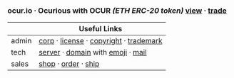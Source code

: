 
### ocur.io · Ocurious with **OCUR** *(ETH ERC-20 token)* [view](https://etherscan.io/token/0x36950b34fE79C4AE047c646D2800e91a198b70fB) · [trade](https://app.uniswap.org/#/pool/103894)

||Useful Links|
|-|-|
|admin|[corp](https://ccfs.sos.wa.gov/#/Dashboard) · [license](https://secure.dor.wa.gov/) · [copyright](https://eco.copyright.gov) · [trademark](https://www.uspto.gov/)|
|tech|[server](https://linode.com) · [domain](https://domains.google.com) with [emoji](name.com) · [mail](titan)|
|sales|[shop](https://opensea.io/ocurio) · [order](https://stripe.com/) · [ship](https://www.usps.com/business/web-tools-apis/documentation-updates.htm)|
